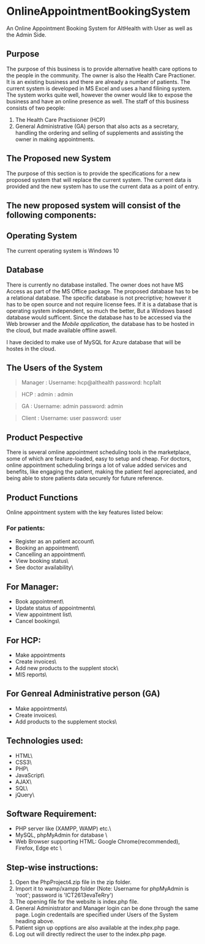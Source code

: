 # OnlineAppointmentBookingSystem

An Online Appointment Booking System for AltHealth with User as well as the Admin Side.

## Purpose

The purpose of this business is to provide alternative health care options to the people in the community. The owner is also the Health Care Practioner. It is an existing business and there are already a number of patients. The current system is developed in MS Excel and uses a hand filining system. The system works quite well, however the owner would like to expose the business and have an online presence as well. 
The staff of this business consists of two people:
1.  The Health Care Practisioner (HCP)
2.  General Administrative (GA) person that also acts as a secretary, handling the ordering and selling of supplements and assisting the owner in making appointments.

## The Proposed new System
The purpose of this section is to provide the specifications for a new proposed system that will replace the current system. The current data is provided and the new system has to use the current data as a point of entry.

## The new proposed system will consist of the following components:

## Operating System
The current operating system is Windows 10

## Database
There is currently no database installed. The owner does not have MS Access as part of the MS Office package. The proposed database has to be a relational database. The specific database is not precriptive; however it has to be open source and not require license fees. If it is a database that is operating system independent, so much the better, But a Windows based database would sufficent. Since the database has to be accessed via the Web browser and the *Mobile application,* the database has to be hosted in the cloud, but made available offline aswell.

I have decided to make use of MySQL for Azure database that will be hostes in the cloud.

## The Users of the System
> Manager     :   Username: hcp@althealth
                  password: hcp1alt
                 
> HCP          :   admin
              :   admin
                  
> GA           :   Username: admin
                  password: admin
                  
> Client       :   Username: user
                  password: user
                  
## Product Pespective
There is several omline appointment scheduling tools in the marketplace, some of which are feature-loaded, easy to setup and cheap. For doctors, online appointment scheduling brings a lot of value added services and benefits, like engaging the patient, making the patient feel appreciated, and being able to store patients data securely for future reference.

## Product Functions
Online appointment system with the key features listed below:

### For patients:
- Register as an patient account\
- Booking an appointment\
- Cancelling an appointment\
- View booking status\
- See doctor availability\

## For Manager:
- Book appointment\
- Update status of appointments\
- View appointment list\
- Cancel bookings\

## For HCP:
- Make appointments
- Create invoices\
- Add new products  to the supplent stock\
- MIS reports\

## For Genreal Administrative person (GA)
- Make appointments\
- Create invoices\
- Add products to the supplement stocks\

## Technologies used:
- HTML\
- CSS3\
- PHP\
- JavaScript\
- AJAX\
- SQL\
- jQuery\

## Software Requirement:
- PHP server like (XAMPP, WAMP) etc.\
- MySQL, phpMyAdmin for database \
- Web Browser supporting HTML: Google Chrome(recommended), Firefox, Edge etc \

## Step-wise instructions:
1. Open the PhpProject4.zip file in the zip folder.
2. Import it to wamp/xampp folder (Note: Username for phpMyAdmin is 'root'; password is 'ICT2613evaTeRry')
3. The opening file for the website is index.php file.
4. General Administrator and Manager login can be done through the same page. Login credentails are specified under Users of the System heading above.
5. Patient sign up opptions are also available at the index.php page.
6. Log out will directly redirect the user to the index.php page.


